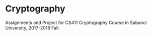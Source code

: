 # Cryptography
Assignments and Project for CS411 Cryptography Course in Sabanci University, 2017-2018 Fall.
